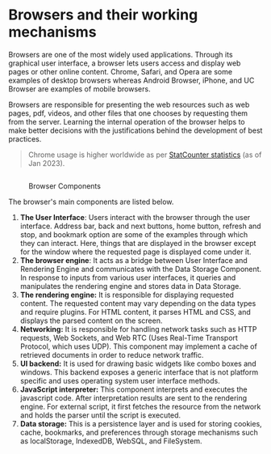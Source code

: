 # Browsers and their working mechanisms

Browsers are one of the most widely used applications. Through its graphical user interface, a browser lets users access and display web pages or other online content. Chrome, Safari, and Opera are some examples of desktop browsers whereas Android Browser, iPhone, and UC Browser are examples of mobile browsers.

Browsers are responsible for presenting the web resources such as web pages, pdf, videos, and other files that one chooses by requesting them from the server. Learning the internal operation of the browser helps to make better decisions with the justifications behind the development of best practices.

> Chrome usage is higher worldwide as per [StatCounter statistics](http://gs.statcounter.com/) (as of Jan 2023).

<figure><img src="https://miro.medium.com/max/896/1*-CQdoHKIX7gHueMgwgz5Dg.png" alt=""><figcaption><p>Browser Components</p></figcaption></figure>

The browser's main components are listed below.

1. **The User Interface**: Users interact with the browser through the user interface. Address bar, back and next buttons, home button, refresh and stop, and bookmark option are some of the examples through which they can interact. Here, things that are displayed in the browser except for the window where the requested page is displayed come under it.
2. **The browser engine**: It acts as a bridge between User Interface and Rendering Engine and communicates with the Data Storage Component. In response to inputs from various user interfaces, it queries and manipulates the rendering engine and stores data in Data Storage.
3. **The rendering engine:** It is responsible for displaying requested content. The requested content may vary depending on the data types and require plugins. For HTML content, it parses HTML and CSS, and displays the parsed content on the screen.
4. **Networking:** It is responsible for handling network tasks such as HTTP requests, Web Sockets, and Web RTC (Uses Real-Time Transport Protocol, which uses UDP). This component may implement a cache of retrieved documents in order to reduce network traffic.
5. **UI backend:** It is used for drawing basic widgets like combo boxes and windows. This backend exposes a generic interface that is not platform specific and uses operating system user interface methods.
6. **JavaScript interpreter:** This component interprets and executes the javascript code. After interpretation results are sent to the rendering engine. For external script, it first fetches the resource from the network and holds the parser until the script is executed.
7. **Data storage:** This is a persistence layer and is used for storing cookies, cache, bookmarks, and preferences through storage mechanisms such as localStorage, IndexedDB, WebSQL, and FileSystem.

